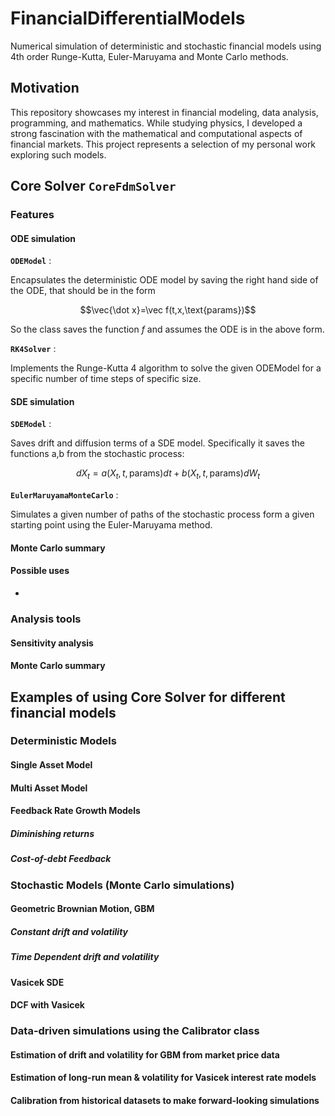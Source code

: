 # FinancialDifferentialModels
Numerical simulation of deterministic and stochastic financial models using 4th order Runge-Kutta, Euler-Maruyama and Monte Carlo methods.
## Motivation
This repository showcases my interest in financial modeling, data analysis, programming, and mathematics. While studying physics, I developed a strong fascination with the mathematical and computational aspects of financial markets. This project represents a selection of my personal work exploring such models.
## Core Solver **`CoreFdmSolver`**
### Features
#### ODE simulation

**`ODEModel`** : 

Encapsulates the deterministic ODE model by saving the right hand side of the ODE, that should be in the form 

$$\vec{\dot x}=\vec f(t,x,\text{params})$$

So the class saves the function $f$ and assumes the ODE is in the above form.

**`RK4Solver`** : 

Implements the Runge-Kutta 4 algorithm to solve the given ODEModel for a specific number of time steps of specific size.

#### SDE simulation

**`SDEModel`** :

Saves drift and diffusion terms of a SDE model. Specifically it saves the functions a,b from the stochastic process:

$$ dX_t=a(X_t,t, \text{params})dt+b(X_t,t, \text{params})dW_t $$

**`EulerMaruyamaMonteCarlo`** :

Simulates a given number of paths of the stochastic process form a given starting point using the Euler-Maruyama method.

#### Monte Carlo summary



#### Possible uses
- 

### Analysis tools
#### Sensitivity analysis
#### Monte Carlo summary

## Examples of using Core Solver for different financial models
### Deterministic Models
#### Single Asset Model
#### Multi Asset Model
#### Feedback Rate Growth Models
##### Diminishing returns
##### Cost-of-debt Feedback
### Stochastic Models (Monte Carlo simulations)
#### Geometric Brownian Motion, GBM
##### Constant drift and volatility
##### Time Dependent drift and volatility
#### Vasicek SDE
#### DCF with Vasicek

### Data-driven simulations using the Calibrator class
#### Estimation of drift and volatility for GBM from market price data
#### Estimation of long-run mean & volatility for Vasicek interest rate models
#### Calibration from historical datasets to make forward-looking simulations
